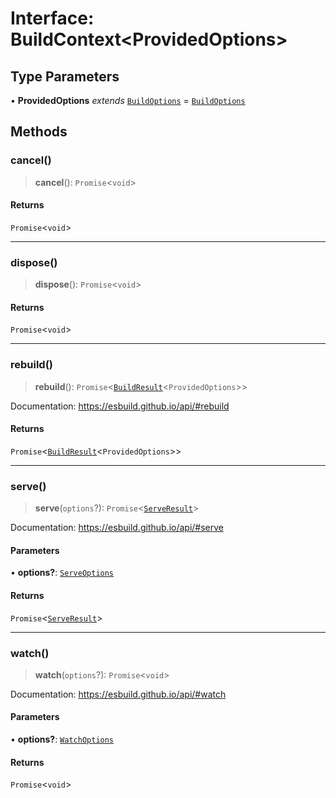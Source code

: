 # Interface: BuildContext\<ProvidedOptions\>

## Type Parameters

• **ProvidedOptions** *extends* [`BuildOptions`](BuildOptions.md) = [`BuildOptions`](BuildOptions.md)

## Methods

### cancel()

> **cancel**(): `Promise`\<`void`\>

#### Returns

`Promise`\<`void`\>

***

### dispose()

> **dispose**(): `Promise`\<`void`\>

#### Returns

`Promise`\<`void`\>

***

### rebuild()

> **rebuild**(): `Promise`\<[`BuildResult`](BuildResult.md)\<`ProvidedOptions`\>\>

Documentation: https://esbuild.github.io/api/#rebuild

#### Returns

`Promise`\<[`BuildResult`](BuildResult.md)\<`ProvidedOptions`\>\>

***

### serve()

> **serve**(`options`?): `Promise`\<[`ServeResult`](ServeResult.md)\>

Documentation: https://esbuild.github.io/api/#serve

#### Parameters

• **options?**: [`ServeOptions`](ServeOptions.md)

#### Returns

`Promise`\<[`ServeResult`](ServeResult.md)\>

***

### watch()

> **watch**(`options`?): `Promise`\<`void`\>

Documentation: https://esbuild.github.io/api/#watch

#### Parameters

• **options?**: [`WatchOptions`](WatchOptions.md)

#### Returns

`Promise`\<`void`\>
